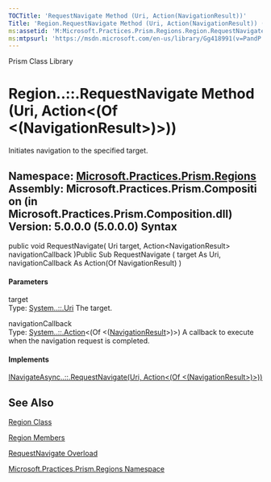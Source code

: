 ```yaml
---
TOCTitle: 'RequestNavigate Method (Uri, Action(NavigationResult))'
Title: 'Region.RequestNavigate Method (Uri, Action(NavigationResult)) (Microsoft.Practices.Prism.Regions)'
ms:assetid: 'M:Microsoft.Practices.Prism.Regions.Region.RequestNavigate(System.Uri,System.Action{Microsoft.Practices.Prism.Regions.NavigationResult})'
ms:mtpsurl: 'https://msdn.microsoft.com/en-us/library/Gg418991(v=PandP.50)'
---
```


Prism Class Library

Region..::.RequestNavigate Method (Uri, Action&lt;(Of &lt;(NavigationResult&gt;)&gt;))
======================================================================================

Initiates navigation to the specified target.

**Namespace:** [Microsoft.Practices.Prism.Regions](https://msdn.microsoft.com/n:microsoft.practices.prism.regions)
**Assembly:** Microsoft.Practices.Prism.Composition (in Microsoft.Practices.Prism.Composition.dll) Version: 5.0.0.0 (5.0.0.0)
Syntax
------

<span id="syntaxToggle"></span>public void RequestNavigate( Uri target, Action&lt;NavigationResult&gt; navigationCallback )Public Sub RequestNavigate ( target As Uri, navigationCallback As Action(Of NavigationResult) )
#### Parameters

target  
Type: [System..::.Uri](http://msdn2.microsoft.com/en-us/library/txt7706a)
The target.

navigationCallback  
Type: [System..::.Action](http://msdn2.microsoft.com/en-us/library/018hxwa8)&lt;(Of &lt;([NavigationResult](https://msdn.microsoft.com/t:microsoft.practices.prism.regions.navigationresult)&gt;)&gt;)
A callback to execute when the navigation request is completed.

#### Implements

[INavigateAsync..::.RequestNavigate(Uri, Action&lt;(Of &lt;(NavigationResult&gt;)&gt;))](https://msdn.microsoft.com/m:microsoft.practices.prism.regions.inavigateasync.requestnavigate(system.uri%2csystem.action%7bmicrosoft.practices.prism.regions.navigationresult%7d))

See Also
--------

<span id="seeAlsoToggle"></span>
[Region Class](https://msdn.microsoft.com/t:microsoft.practices.prism.regions.region)

[Region Members](https://msdn.microsoft.com/allmembers.t:microsoft.practices.prism.regions.region)

[RequestNavigate Overload](https://msdn.microsoft.com/overload:microsoft.practices.prism.regions.region.requestnavigate)

[Microsoft.Practices.Prism.Regions Namespace](https://msdn.microsoft.com/n:microsoft.practices.prism.regions)
